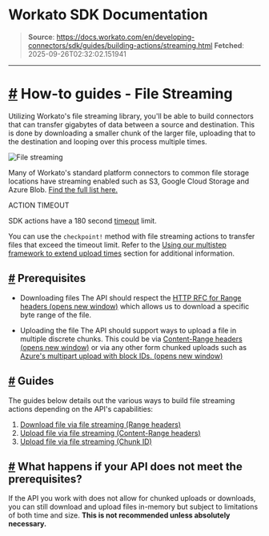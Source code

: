 # Workato SDK Documentation

> **Source**: https://docs.workato.com/en/developing-connectors/sdk/guides/building-actions/streaming.html
> **Fetched**: 2025-09-26T02:32:02.151941

---

# [#](<#how-to-guides-file-streaming>) How-to guides - File Streaming

Utilizing Workato's file streaming library, you'll be able to build connectors that can transfer gigabytes of data between a source and destination. This is done by downloading a smaller chunk of the larger file, uploading that to the destination and looping over this process multiple times.

![File streaming](/assets/img/streaming-illustration.47a8ccdc.jpg)

Many of Workato's standard platform connectors to common file storage locations have streaming enabled such as S3, Google Cloud Storage and Azure Blob. [Find the full list here.](</features/file-streaming.html#file-streaming>)

ACTION TIMEOUT

SDK actions have a 180 second [timeout](</recipes/recipe-job-errors.html#timeouts>) limit.

You can use the `checkpoint!` method with file streaming actions to transfer files that exceed the timeout limit. Refer to the [Using our multistep framework to extend upload times](<#using-our-multistep-framework-to-extend-upload-times>) section for additional information.

## [#](<#prerequisites>) Prerequisites

  * Downloading files The API should respect the [HTTP RFC for Range headers (opens new window)](<https://datatracker.ietf.org/doc/html/rfc7233>) which allows us to download a specific byte range of the file.

  * Uploading the file The API should support ways to upload a file in multiple discrete chunks. This could be via [Content-Range headers (opens new window)](<https://www.ietf.org/rfc/rfc2616.txt>) or via any other form chunked uploads such as [Azure's multipart upload with block IDs. (opens new window)](<https://learn.microsoft.com/en-us/rest/api/storageservices/put-block>)

## [#](<#guides>) Guides

The guides below details out the various ways to build file streaming actions depending on the API's capabilities:

  1. [Download file via file streaming (Range headers)](</developing-connectors/sdk/guides/building-actions/streaming/download-stream.html>)
  2. [Upload file via file streaming (Content-Range headers)](</developing-connectors/sdk/guides/building-actions/streaming/upload-stream-content-range.html>)
  3. [Upload file via file streaming (Chunk ID)](</developing-connectors/sdk/guides/building-actions/streaming/upload-stream-chunk-id.html>)

## [#](<#what-happens-if-your-api-does-not-meet-the-prerequisites>) What happens if your API does not meet the prerequisites?

If the API you work with does not allow for chunked uploads or downloads, you can still download and upload files in-memory but subject to limitations of both time and size. **This is not recommended unless absolutely necessary.**
